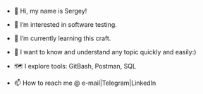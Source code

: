 - 👋 Hi, my name is Sergey!


- 👀 I’m interested in software testing.
- 🌱 I’m currently learning this craft.
- 💞️ I want to know and understand any topic quickly and easily:)
- 🗺️ I explore tools: GitBash, Postman, SQL 
- 📫 How to reach me @ e-mail|Telegram|LinkedIn

<!---
SereJaPWNZ/SereJaPWNZ is a ✨ special ✨ repository because its `README.md` (this file) appears on your GitHub profile.
You can click the Preview link to take a look at your changes.
--->
